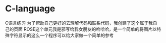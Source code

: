 # C-language
C语言练习
为了帮助自己更好的去理解代码和联系代码，我创建了这个属于我自己的页面
ROSE这个单元我是邪写给我女朋友的哈哈哈，是一个简单的将图片以特殊字符显示的这么一个程序可以给大家做一个简单的参考

